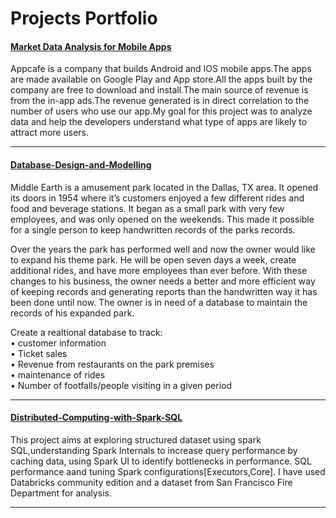 # Projects Portfolio

#### [Market Data Analysis for Mobile Apps](https://github.com/ThSrAd/Revenue-Generating-App-Profiles-for-App-store-and-Google-Play-Market)

Appcafe is a company that builds Android and IOS mobile apps.The apps are made available on Google Play and App store.All the apps built by the company are free to download and install.The main source of revenue is from the in-app ads.The revenue generated is in direct correlation to the number of users who use our app.My goal for this project was to analyze data and help the developers understand what type of apps are likely to attract more users.

<hr>

#### [Database-Design-and-Modelling](https://github.com/ThSrAd/Database-Design-and-Modelling)
Middle Earth is a amusement park located in the Dallas, TX area. It opened its doors in 1954 where it’s customers enjoyed a few different rides and food and beverage stations. It began as a small park with very few employees, and was only opened on the weekends. This made it possible for a single person to keep handwritten records of the parks records.

Over the years the park has performed well and now the owner would like to expand his theme park. He will be open seven days a week, create additional rides, and have more employees than ever before. With these changes to his business, the owner needs a better and more efficient way of keeping records and generating reports than the handwritten way it has been done until now. The owner is in need of a database to maintain the records of his expanded park.

Create a realtional database to track:</br>
• customer information</br>
• Ticket sales</br>
• Revenue from restaurants on the park premises </br>
• maintenance of rides </br>
• Number of footfalls/people visiting in a given period

<hr>

#### [Distributed-Computing-with-Spark-SQL](https://github.com/ThSrAd/Distributed-Computing-with-Spark-SQL)
This project aims at exploring structured dataset using spark SQL,understanding Spark Internals to increase query performance by caching data, using Spark UI to identify bottlenecks in performance. SQL performance aand tuning Spark configurations[Executors,Core]. I have used Databricks community edition and a dataset from San Francisco Fire Department for analysis.


<hr>

